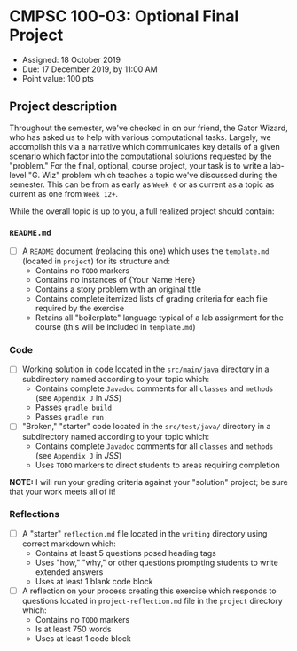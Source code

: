 # CMPSC 100-03: Optional Final Project

* Assigned: 18 October 2019
* Due: 17 December 2019, by 11:00 AM
* Point value: 100 pts

## Project description

Throughout the semester, we've checked in on our friend, the Gator Wizard, who has asked us to help with various computational tasks. Largely, we accomplish this via a narrative which communicates key details of a given scenario which factor into the computational solutions requested by the "problem." For the final, optional, course project, your task is to write a lab-level "G. Wiz" problem which teaches a topic we've discussed during the semester. This can be from as early as `Week 0` or as current as a topic as current as one from `Week 12+`.

While the overall topic is up to you, a full realized project should contain:

### `README.md`
- [ ] A `README` document (replacing this one) which uses the `template.md` (located in `project`) for its structure and:
    * Contains no `TODO` markers
    * Contains no instances of {Your Name Here}
    * Contains a story problem with an original title
    * Contains complete itemized lists of grading criteria for each file required by the exercise
    * Retains all "boilerplate" language typical of a lab assignment for the course (this will be included in `template.md`)
    
### Code
- [ ] Working solution in code located in the `src/main/java` directory in a subdirectory named according to your topic which:
    * Contains complete `Javadoc` comments for all `classes` and `methods` (see `Appendix J` in _JSS_)
    * Passes `gradle build`
    * Passes `gradle run`
- [ ] "Broken," "starter" code located in the `src/test/java/` directory in a subdirectory named according to your topic which:
    * Contains complete `Javadoc` comments for all `classes` and `methods` (see `Appendix J` in _JSS_)
    * Uses `TODO` markers to direct students to areas requiring completion
    
**NOTE:** I will run your grading criteria against your "solution" project; be sure that your work meets all of it!

### Reflections
- [ ] A "starter" `reflection.md` file located in the `writing` directory using correct markdown which:
    * Contains at least 5 questions posed heading tags
    * Uses "how," "why," or other questions prompting students to write extended answers
    * Uses at least 1 blank code block
- [ ] A reflection on your process creating this exercise which responds to questions located in `project-reflection.md` file in the `project` directory which:
    * Contains no `TODO` markers
    * Is at least 750 words
    * Uses at least 1 code block
